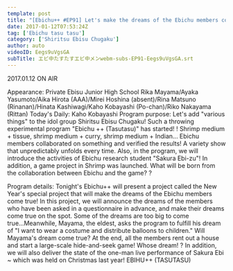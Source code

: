 ```yaml
---
template: post
title: "[Ebichu++ #EP91] Let's make the dreams of the Ebichu members come true! Hide and seek with all the members"
date: 2017-01-12T07:53:24Z
tag: ['Ebichu tasu tasu']
category: ['Shiritsu Ebisu Chugaku']
author: auto 
videoID: Eegs9uVgsGA
subTitle: エビ中たすたすエビ中メンwebm-subs-EP91-Eegs9uVgsGA.srt
---
```

2017.01.12 ON AIR

Appearance: Private Ebisu Junior High School
Rika Mayama/Ayaka Yasumoto/Aika Hirota (AAA)/Mirei Hoshina (absent)/Rina Matsuno (Rinanan)/Hinata Kashiwagi/Kaho Kobayashi (Po-chan)/Riko Nakayama (Rittan)
Today's Daily: Kaho Kobayashi
Program purpose: Let's add "various things" to the idol group Shiritsu Ebisu Chugaku! Such a throwing experimental program "Ebichu ++ (Tasutasu)" has started! !
Shrimp medium + tissue, shrimp medium + curry, shrimp medium + Indian... Ebichu members collaborated on something and verified the results!
A variety show that unpredictably unfolds every time.
Also, in the program, we will introduce the activities of Ebichu research student "Sakura Ebi-zu"!
In addition, a game project in Shrimp was launched. What will be born from the collaboration between Ebichu and the game? ?

Program details: Tonight's Ebichu++ will present a project called the New Year's special project that will make the dreams of the Ebichu members come true! In this project, we will announce the dreams of the members who have been asked in a questionnaire in advance, and make their dreams come true on the spot. Some of the dreams are too big to come true...Meanwhile, Mayama, the eldest, asks the program to fulfill his dream of "I want to wear a costume and distribute balloons to children." Will Mayama's dream come true? At the end, all the members rent out a house and start a large-scale hide-and-seek game! Whose dream! ? In addition, we will also deliver the state of the one-man live performance of Sakura Ebi ~ which was held on Christmas last year!
EBIHU++ (TASUTASU)
